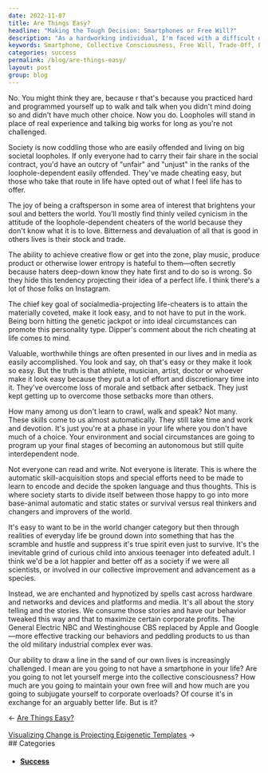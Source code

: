 ```yaml
---
date: 2022-11-07
title: Are Things Easy?
headline: "Making the Tough Decision: Smartphones or Free Will?"
description: "As a hardworking individual, I'm faced with a difficult decision: do I choose to have a smartphone in my life and give in to collective consciousness, or do I resist corporate overloads and maintain my own free will? It's a trade-off, as having a smartphone could lead to an arguably better life, but is it really worth it? Read on to explore the implications of this complex decision and discover how to draw a line in the sand."
keywords: Smartphone, Collective Consciousness, Free Will, Trade-Off, Easily Offended, Hard Work, Dedication, Success, Hypnotized, Behavior, Manipulated, Corporate Profits, Draw Line in the Sand, Implications, Complex Decision
categories: success
permalink: /blog/are-things-easy/
layout: post
group: blog
---
```



No. You might think they are, because r that's because you practiced hard and
programmed yourself up to walk and talk when you didn't mind doing so and
didn't have much other choice. Now you do. Loopholes will stand in place of
real experience and talking big works for long as you're not challenged.

Society is now coddling those who are easily offended and living on big
societal loopholes. If only everyone had to carry their fair share in the
social contract, you'd have an outcry of "unfair" and "unjust" in the ranks of
the loophole-dependent easily offended. They've made cheating easy, but those
who take that route in life have opted out of what I feel life has to offer.

The joy of being a craftsperson in some area of interest that brightens your
soul and betters the world. You'll mostly find thinly veiled cynicism in the
attitude of the loophole-dependent cheaters of the world because they don't
know what it is to love. Bitterness and devaluation of all that is good in
others lives is their stock and trade.

The ability to achieve creative flow or get into the zone, play music, produce
product or otherwise lower entropy is hateful to them—often secretly because
haters deep-down know they hate first and to do so is wrong. So they hide this
tendency projecting their idea of a perfect life. I think there's a lot of
those folks on Instagram.

The chief key goal of socialmedia-projecting life-cheaters is to attain the
materially coveted, make it look easy, and to not have to put in the work.
Being born hitting the genetic jackpot or into ideal circumstances can promote
this personality type. Dipper's comment about the rich cheating at life comes
to mind.

Valuable, worthwhile things are often presented in our lives and in media as
easily accomplished. You look and say, oh that's easy or they make it look so
easy. But the truth is that athlete, musician, artist, doctor or whoever make
it look easy because they put a lot of effort and discretionary time into it.
They've overcome loss of morale and setback after setback. They just kept
getting up to overcome those setbacks more than others.

How many among us don't learn to crawl, walk and speak? Not many. These skills
come to us almost automatically. They still take time and work and devotion.
It's just you're at a phase in your life where you don't have much of a choice.
Your environment and social circumstances are going to program up your final
stages of becoming an autonomous but still quite interdependent node.

Not everyone can read and write. Not everyone is literate. This is where the
automatic skill-acquisition stops and special efforts need to be made to learn
to encode and decide the spoken language and thus thoughts. This is where
society starts to divide itself between those happy to go into more base-animal
automatic and static states or survival versus real thinkers and changers and
improvers of the world.

It's easy to want to be in the world changer category but then through
realities of everyday life be ground down into something that has the scramble
and hustle and suppress it's true spirit even just to survive. It's the
inevitable grind of curious child into anxious teenager into defeated adult. I
think we'd be a lot happier and better off as a society if we were all
scientists, or involved in our collective improvement and advancement as a
species.

Instead, we are enchanted and hypnotized by spells cast across hardware and
networks and devices and platforms and media. It's all about the story telling
and the stories. We consume those stories and have our behavior tweaked this
way and that to maximize certain corporate profits. The General Electric NBC
and Westinghouse CBS replaced by Apple and Google—more effective tracking our
behaviors and peddling products to us than the old military industrial complex
ever was.

Our ability to draw a line in the sand of our own lives is increasingly
challenged. I mean are you going to not have a smartphone in your life? Are you
going to not let yourself merge into the collective consciousness? How much are
you going to maintain your own free will and how much are you going to
subjugate yourself to corporate overloads? Of course it's in exchange for an
arguably better life. But is it?


<div class="arrow-links"><div class="post-nav-prev"><span class="arrow">&larr;&nbsp;</span><a href="/blog/are-things-easy/">Are Things Easy?</a></div> &nbsp; <div class="post-nav-next"><a href="/blog/visualizing-change-is-projecting-epigenetic-templates/">Visualizing Change is Projecting Epigenetic Templates</a><span class="arrow">&nbsp;&rarr;</span></div></div>
## Categories

<ul>
<li><h4><a href='/success/'>Success</a></h4></li></ul>